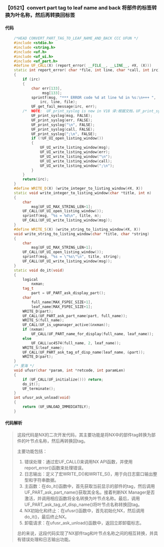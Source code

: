 ### 【0521】convert part tag to leaf name and back 将部件的标签转换为叶名称，然后再转换回标签

#### 代码

```cpp
    /*HEAD CONVERT_PART_TAG_TO_LEAF_NAME_AND_BACK CCC UFUN */  
    #include <stdio.h>  
    #include <string.h>  
    #include <uf.h>  
    #include <uf_ui.h>  
    #include <uf_part.h>  
    #define UF_CALL(X) (report_error( __FILE__, __LINE__, #X, (X)))  
    static int report_error( char *file, int line, char *call, int irc)  
    {  
        if (irc)  
        {  
            char err[133],  
                 msg[133];  
            sprintf(msg, "*** ERROR code %d at line %d in %s:\n+++ ",  
                irc, line, file);  
            UF_get_fail_message(irc, err);  
        /*  NOTE:  UF_print_syslog is new in V18 译:根据文档，UF_print_syslog是V18版本中新增的函数。 */  
            UF_print_syslog(msg, FALSE);  
            UF_print_syslog(err, FALSE);  
            UF_print_syslog("\n", FALSE);  
            UF_print_syslog(call, FALSE);  
            UF_print_syslog(";\n", FALSE);  
            if (!UF_UI_open_listing_window())  
            {  
                UF_UI_write_listing_window(msg);  
                UF_UI_write_listing_window(err);  
                UF_UI_write_listing_window("\n");  
                UF_UI_write_listing_window(call);  
                UF_UI_write_listing_window(";\n");  
            }  
        }  
        return(irc);  
    }  
    #define WRITE_D(X) (write_integer_to_listing_window(#X, X))  
    static void write_integer_to_listing_window(char *title, int n)  
    {  
        char  
            msg[UF_UI_MAX_STRING_LEN+1];  
        UF_CALL(UF_UI_open_listing_window());  
        sprintf(msg, "%s = %d\n", title, n);  
        UF_CALL(UF_UI_write_listing_window(msg));  
    }  
    #define WRITE_S(X) (write_string_to_listing_window(#X, X))  
    void write_string_to_listing_window(char *title, char *string)  
    {  
        char  
            msg[UF_UI_MAX_STRING_LEN+1];  
        UF_CALL(UF_UI_open_listing_window());  
        sprintf(msg, "%s = \"%s\"\n", title, string);  
        UF_CALL(UF_UI_write_listing_window(msg));  
    }  
    static void do_it(void)  
    {  
        logical  
            nxman;  
        tag_t  
            part = UF_PART_ask_display_part();  
        char  
            full_name[MAX_FSPEC_SIZE+1],  
            leaf_name[MAX_FSPEC_SIZE+1];  
        WRITE_D(part);  
        UF_CALL(UF_PART_ask_part_name(part, full_name));  
        WRITE_S(full_name);  
        UF_CALL(UF_is_ugmanager_active(&nxman));  
        if (nxman)  
            UF_CALL(UF_PART_name_for_display(full_name, leaf_name));  
        else  
            UF_CALL(uc4574(full_name, 2, leaf_name));  
        WRITE_S(leaf_name);  
        UF_CALL(UF_PART_ask_tag_of_disp_name(leaf_name, &part));  
        WRITE_D(part);  
    }  
    /* 里海 */  
    void ufusr(char *param, int *retcode, int paramLen)  
    {  
        if (UF_CALL(UF_initialize())) return;  
        do_it();  
        UF_terminate();  
    }  
    int ufusr_ask_unload(void)  
    {  
        return (UF_UNLOAD_IMMEDIATELY);  
    }

```

#### 代码解析

> 这段代码是NX的二次开发代码，其主要功能是将NX中的部件tag转换为部件的叶节点名称，然后再转换回tag。
>
> 主要功能包括：
>
> 1. 错误处理：通过宏UF_CALL()来调用NX API函数，并使用report_error()函数来处理错误。
> 2. 日志输出：定义了宏WRITE_D()和WRITE_S()，用于向日志窗口输出整型和字符串数据。
> 3. 主函数：在do_it()函数中，首先获取当前显示的部件的tag，然后调用UF_PART_ask_part_name()获取其全名。接着判断NX Manager是否激活，并调用相应函数将全名转换为叶节点名称。最后，调用UF_PART_ask_tag_of_disp_name()将叶节点名称转换回tag。
> 4. NX初始化和终止：在ufusr()函数中，首先初始化NX，然后调用do_it()，最后终止NX。
> 5. 卸载请求：在ufusr_ask_unload()函数中，返回立即卸载标志。
>
> 总的来说，这段代码实现了NX部件tag和叶节点名称之间的相互转换，并具有错误处理和日志输出功能。
>
